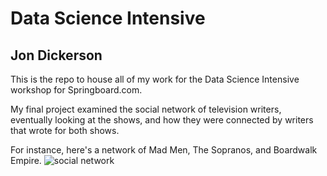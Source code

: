 # Data Science Intensive
## Jon Dickerson

This is the repo to house all of my work for the Data Science Intensive workshop for Springboard.com.

My final project examined the social network of television writers, eventually looking at the shows, and how they were connected by writers that wrote for both shows.

For instance, here's a network of Mad Men, The Sopranos, and Boardwalk Empire.
![social network](./project/figures/newBopranosBoardwalkMadmen.png)  

